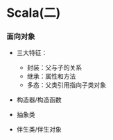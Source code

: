 # Scala(二)

### 面向对象

- 三大特征：
	- 封装：父与子的关系
	- 继承：属性和方法
	- 多态：父类引用指向子类对象

- 构造器/构造函数

- 抽象类
- 伴生类/伴生对象


